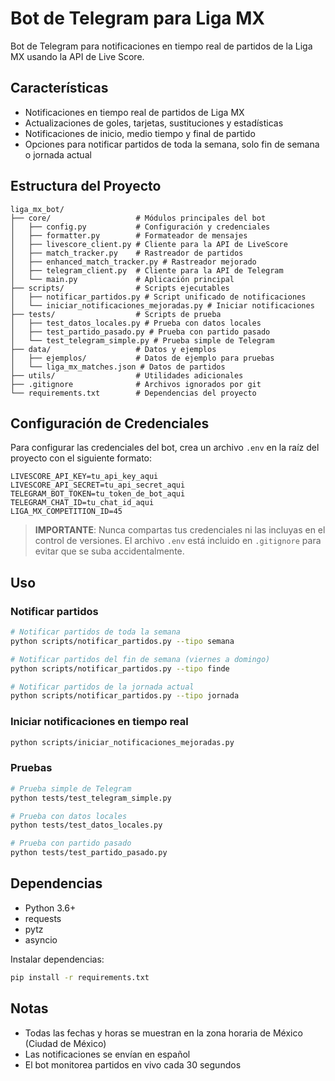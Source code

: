 # Bot de Telegram para Liga MX

Bot de Telegram para notificaciones en tiempo real de partidos de la Liga MX usando la API de Live Score.

## Características

- Notificaciones en tiempo real de partidos de Liga MX
- Actualizaciones de goles, tarjetas, sustituciones y estadísticas
- Notificaciones de inicio, medio tiempo y final de partido
- Opciones para notificar partidos de toda la semana, solo fin de semana o jornada actual

## Estructura del Proyecto

```
liga_mx_bot/
├── core/                   # Módulos principales del bot
│   ├── config.py           # Configuración y credenciales
│   ├── formatter.py        # Formateador de mensajes
│   ├── livescore_client.py # Cliente para la API de LiveScore
│   ├── match_tracker.py    # Rastreador de partidos
│   ├── enhanced_match_tracker.py # Rastreador mejorado
│   ├── telegram_client.py  # Cliente para la API de Telegram
│   └── main.py             # Aplicación principal
├── scripts/                # Scripts ejecutables
│   ├── notificar_partidos.py # Script unificado de notificaciones
│   └── iniciar_notificaciones_mejoradas.py # Iniciar notificaciones
├── tests/                  # Scripts de prueba
│   ├── test_datos_locales.py # Prueba con datos locales
│   ├── test_partido_pasado.py # Prueba con partido pasado
│   └── test_telegram_simple.py # Prueba simple de Telegram
├── data/                   # Datos y ejemplos
│   ├── ejemplos/           # Datos de ejemplo para pruebas
│   └── liga_mx_matches.json # Datos de partidos
├── utils/                  # Utilidades adicionales
├── .gitignore              # Archivos ignorados por git
└── requirements.txt        # Dependencias del proyecto
```

## Configuración de Credenciales

Para configurar las credenciales del bot, crea un archivo `.env` en la raíz del proyecto con el siguiente formato:

```
LIVESCORE_API_KEY=tu_api_key_aqui
LIVESCORE_API_SECRET=tu_api_secret_aqui
TELEGRAM_BOT_TOKEN=tu_token_de_bot_aqui
TELEGRAM_CHAT_ID=tu_chat_id_aqui
LIGA_MX_COMPETITION_ID=45
```

> **IMPORTANTE**: Nunca compartas tus credenciales ni las incluyas en el control de versiones. El archivo `.env` está incluido en `.gitignore` para evitar que se suba accidentalmente.

## Uso

### Notificar partidos

```bash
# Notificar partidos de toda la semana
python scripts/notificar_partidos.py --tipo semana

# Notificar partidos del fin de semana (viernes a domingo)
python scripts/notificar_partidos.py --tipo finde

# Notificar partidos de la jornada actual
python scripts/notificar_partidos.py --tipo jornada
```

### Iniciar notificaciones en tiempo real

```bash
python scripts/iniciar_notificaciones_mejoradas.py
```

### Pruebas

```bash
# Prueba simple de Telegram
python tests/test_telegram_simple.py

# Prueba con datos locales
python tests/test_datos_locales.py

# Prueba con partido pasado
python tests/test_partido_pasado.py
```

## Dependencias

- Python 3.6+
- requests
- pytz
- asyncio

Instalar dependencias:

```bash
pip install -r requirements.txt
```

## Notas

- Todas las fechas y horas se muestran en la zona horaria de México (Ciudad de México)
- Las notificaciones se envían en español
- El bot monitorea partidos en vivo cada 30 segundos

